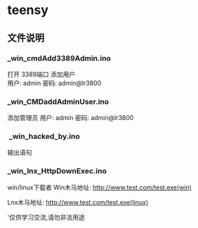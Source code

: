 # teensy
## 文件说明



### _win_cmdAdd3389Admin.ino

打开 3389端口 添加用户  
用户: admin
密码: admin@lr3800

### _win_CMDaddAdminUser.ino

添加管理员
用户: admin
密码: admin@lr3800



###  _win_hacked_by.ino
输出语句



### _win_lnx_HttpDownExec.ino

win/linux下载者
Win木马地址: http://www.test.com/test.exe(win)

Lnx木马地址: http://www.test.com/test.exe(linux)



'仅供学习交流,请勿非法用途

